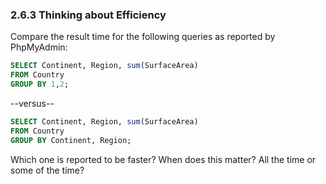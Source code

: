 ### 2.6.3 Thinking about Efficiency
Compare the result time for the following queries as reported by PhpMyAdmin:
```sql
SELECT Continent, Region, sum(SurfaceArea) 
FROM Country 
GROUP BY 1,2;
```
--versus--
```sql
SELECT Continent, Region, sum(SurfaceArea) 
FROM Country 
GROUP BY Continent, Region;
```

Which one is reported to be faster? When does this matter? All the time or some of the time?
